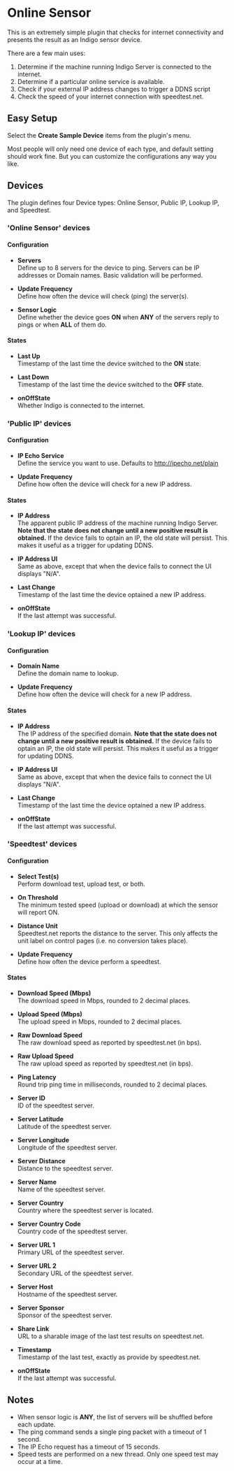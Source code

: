 # Online Sensor

This is an extremely simple plugin that checks for internet connectivity and presents the result as an Indigo sensor device.

There are a few main uses:

1. Determine if the machine running Indigo Server is connected to the internet.
2. Determine if a particular online service is available.
3. Check if your external IP address changes to trigger a DDNS script
4. Check the speed of your internet connection with speedtest.net.

## Easy Setup

Select the **Create Sample Device** items from the plugin's menu.  

Most people will only need one device of each type, and default setting should work fine.  But you can customize the configurations any way you like.

## Devices

The plugin defines four Device types: Online Sensor, Public IP, Lookup IP, and Speedtest.

### 'Online Sensor' devices

#### Configuration

* **Servers**  
Define up to 8 servers for the device to ping.  Servers can be IP addresses or Domain names.  Basic validation will be performed.

* **Update Frequency**  
Define how often the device will check (ping) the server(s).

* **Sensor Logic**  
Define whether the device goes **ON** when **ANY** of the servers reply to pings or when **ALL** of them do.

#### States

* **Last Up**  
Timestamp of the last time the device switched to the **ON** state.

* **Last Down**  
Timestamp of the last time the device switched to the **OFF** state.

* **onOffState**  
Whether Indigo is connected to the internet.

### 'Public IP' devices

#### Configuration

* **IP Echo Service**  
Define the service you want to use.  Defaults to http://ipecho.net/plain

* **Update Frequency**  
Define how often the device will check for a new IP address.

#### States

* **IP Address**  
The apparent public IP address of the machine running Indigo Server.  **Note that the state does not change until a new positive result is obtained.**  If the device fails to optain an IP, the old state will persist. This makes it useful as a trigger for updating DDNS.

* **IP Address UI**  
Same as above, except that when the device fails to connect the UI displays "N/A".

* **Last Change**  
Timestamp of the last time the device optained a new IP address.

* **onOffState**  
If the last attempt was successful.

### 'Lookup IP' devices

#### Configuration

* **Domain Name**  
Define the domain name to lookup.

* **Update Frequency**  
Define how often the device will check for a new IP address.

#### States

* **IP Address**  
The IP address of the specified domain.  **Note that the state does not change until a new positive result is obtained.**  If the device fails to optain an IP, the old state will persist. This makes it useful as a trigger for updating DDNS.

* **IP Address UI**  
Same as above, except that when the device fails to connect the UI displays "N/A".

* **Last Change**  
Timestamp of the last time the device optained a new IP address.

* **onOffState**  
If the last attempt was successful.

### 'Speedtest' devices

#### Configuration

* **Select Test(s)**  
Perform download test, upload test, or both.

* **On Threshold**  
The minimum tested speed (upload or download) at which the sensor will report ON.

* **Distance Unit**  
Speedtest.net reports the distance to the server.  This only affects the unit label on control pages (i.e. no conversion takes place).

* **Update Frequency**  
Define how often the device perform a speedtest.

#### States

* **Download Speed (Mbps)**  
The download speed in Mbps, rounded to 2 decimal places.

* **Upload Speed (Mbps)**  
The upload speed in Mbps, rounded to 2 decimal places.

* **Raw Download Speed**  
The raw download speed as reported by speedtest.net (in bps).

* **Raw Upload Speed**  
The raw upload speed as reported by speedtest.net (in bps).

* **Ping Latency**  
Round trip ping time in milliseconds, rounded to 2 decimal places.

* **Server ID**  
ID of the speedtest server.

* **Server Latitude**  
Latitude of the speedtest server.

* **Server Longitude**  
Longitude of the speedtest server.

* **Server Distance**  
Distance to the speedtest server.

* **Server Name**  
Name of the speedtest server.

* **Server Country**  
Country where the speedtest server is located.

* **Server Country Code**  
Country code of the speedtest server.

* **Server URL 1**  
Primary URL of the speedtest server.

* **Server URL 2**  
Secondary URL of the speedtest server.

* **Server Host**  
Hostname of the speedtest server.

* **Server Sponsor**  
Sponsor of the speedtest server.

* **Share Link**  
URL to a sharable image of the last test results on speedtest.net.

* **Timestamp**  
Timestamp of the last test, exactly as provide by speedtest.net.

* **onOffState**  
If the last attempt was successful.

## Notes

* When sensor logic is **ANY**, the list of servers will be shuffled before each update.
* The ping command sends a single ping packet with a timeout of 1 second.
* The IP Echo request has a timeout of 15 seconds.
* Speed tests are performed on a new thread.  Only one speed test may occur at a time.